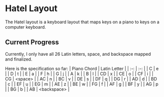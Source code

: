 # Hatel Layout
The Hatel layout is a keyboard layout that maps keys on a piano to keys on a
computer keyboard.

## Current Progress
Currently, I only have all 26 Latin letters, space, and backspace mapped and
finalized.

Here is the specification so far:
| Piano Chord | Latin Letter  |
| :-:         | :-:           |
| C           | e             |
| D           | t             |
| E           | a             |
| F           | h             |
| G           | j             |
| A           | k             |
| B           | l             |
| CD          | x             |
| CE          | o             |
| CF          | i             |
| CG          | \<space\>     |
| AC          | n             |
| BC          | v             |
| DE          | s             |
| DF          | q             |
| DG          | r             |
| AD          | d             |
| BD          | c             |
| EF          | u             |
| EG          | m             |
| AE          | z             |
| BE          | w             |
| FG          | f             |
| AF          | g             |
| BF          | y             |
| AG          | p             |
| BG          | b             |
| AB          | \<backspace\> |
